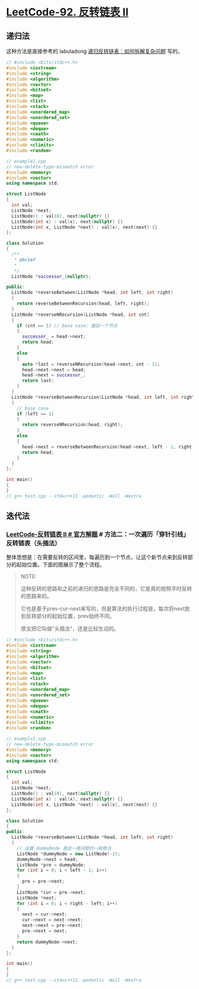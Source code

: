 # [LeetCode-92. 反转链表 II](https://leetcode.cn/problems/reverse-linked-list-ii/) 



## 递归法



这种方法是直接参考的 labuladong [递归反转链表：如何拆解复杂问题](https://mp.weixin.qq.com/s/5wz_YJ3lTkDH3nWfVDi5SA) 写的。



```c++
// #include <bits/stdc++.h>
#include <iostream>
#include <string>
#include <algorithm>
#include <vector>
#include <bitset>
#include <map>
#include <list>
#include <stack>
#include <unordered_map>
#include <unordered_set>
#include <queue>
#include <deque>
#include <cmath>
#include <numeric>
#include <climits>
#include <random>

// example1.cpp
// new-delete-type-mismatch error
#include <memory>
#include <vector>
using namespace std;

struct ListNode
{
  int val;
  ListNode *next;
  ListNode() : val(0), next(nullptr) {}
  ListNode(int x) : val(x), next(nullptr) {}
  ListNode(int x, ListNode *next) : val(x), next(next) {}
};

class Solution
{
  /**
   * @brief
   *
   */
  ListNode *successor_{nullptr};

public:
  ListNode *reverseBetween(ListNode *head, int left, int right)
  {
    return reverseBetweenRecursion(head, left, right);
  }
  ListNode *reverseNRecursion(ListNode *head, int cnt)
  {
    if (cnt == 1) // base case: 最后一个节点
    {
      successor_ = head->next;
      return head;
    }
    else
    {
      auto *last = reverseNRecursion(head->next, cnt - 1);
      head->next->next = head;
      head->next = successor_;
      return last;
    }
  }
  ListNode *reverseBetweenRecursion(ListNode *head, int left, int right)
  {
    // base case
    if (left == 1)
    {
      return reverseNRecursion(head, right);
    }
    else
    {
      head->next = reverseBetweenRecursion(head->next, left - 1, right - 1);
      return head;
    }
  }
};

int main()
{
}
// g++ test.cpp --std=c++11 -pedantic -Wall -Wextra

```



## 迭代法



### [LeetCode-反转链表 II # 官方解题](https://leetcode.cn/problems/reverse-linked-list-ii/solution/fan-zhuan-lian-biao-ii-by-leetcode-solut-teyq/) # 方法二：一次遍历「穿针引线」反转链表（头插法）



整体思想是：在需要反转的区间里，每遍历到一个节点，让这个新节点来到反转部分的起始位置。下面的图展示了整个流程。

> NOTE:
>
> 这种反转的思路和之前的递归的思路是完全不同的，它是真的按照平时反转的思路来的。
>
> 它也是基于prev-cur-next来写的，但是算法的执行过程是，每次将next放到反转部分的起始位置，prev始终不同。
>
> 原文把它叫做"头插法"，还是比较生动的。



```c++
// #include <bits/stdc++.h>
#include <iostream>
#include <string>
#include <algorithm>
#include <vector>
#include <bitset>
#include <map>
#include <list>
#include <stack>
#include <unordered_map>
#include <unordered_set>
#include <queue>
#include <deque>
#include <cmath>
#include <numeric>
#include <climits>
#include <random>

// example1.cpp
// new-delete-type-mismatch error
#include <memory>
#include <vector>
using namespace std;

struct ListNode
{
  int val;
  ListNode *next;
  ListNode() : val(0), next(nullptr) {}
  ListNode(int x) : val(x), next(nullptr) {}
  ListNode(int x, ListNode *next) : val(x), next(next) {}
};

class Solution
{
public:
  ListNode *reverseBetween(ListNode *head, int left, int right)
  {
    // 设置 dummyNode 是这一类问题的一般做法
    ListNode *dummyNode = new ListNode(-1);
    dummyNode->next = head;
    ListNode *pre = dummyNode;
    for (int i = 0; i < left - 1; i++)
    {
      pre = pre->next;
    }
    ListNode *cur = pre->next;
    ListNode *next;
    for (int i = 0; i < right - left; i++)
    {
      next = cur->next;
      cur->next = next->next;
      next->next = pre->next;
      pre->next = next;
    }
    return dummyNode->next;
  }
};

int main()
{
}
// g++ test.cpp --std=c++11 -pedantic -Wall -Wextra

```

